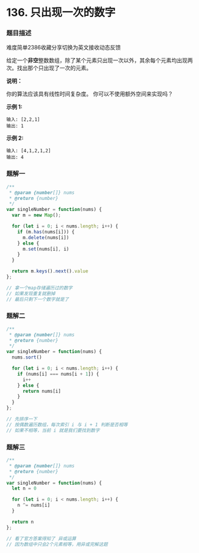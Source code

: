 # 136. 只出现一次的数字

### 题目描述

难度简单2386收藏分享切换为英文接收动态反馈

给定一个**非空**整数数组，除了某个元素只出现一次以外，其余每个元素均出现两次。找出那个只出现了一次的元素。

**说明：**

你的算法应该具有线性时间复杂度。 你可以不使用额外空间来实现吗？

**示例 1:**

```
输入: [2,2,1]
输出: 1

```

**示例 2:**

```
输入: [4,1,2,1,2]
输出: 4
```

### 题解一

```jsx
/**
 * @param {number[]} nums
 * @return {number}
 */
var singleNumber = function(nums) {
  var m = new Map();

  for (let i = 0; i < nums.length; i++) {
    if (m.has(nums[i])) {
      m.delete(nums[i])
    } else {
      m.set(nums[i], i)
    }
  }

  return m.keys().next().value
};

// 拿一个map存储遍历过的数字
// 如果发现重复就删掉
// 最后只剩下一个数字就是了
```

### 题解二

```jsx
/**
 * @param {number[]} nums
 * @return {number}
 */
var singleNumber = function(nums) {
  nums.sort()

  for (let i = 0; i < nums.length; i++) {
    if (nums[i] === nums[i + 1]) {
      i++
    } else {
      return nums[i]
    }
  }
};

// 先排序一下
// 按偶数遍历数组，每次索引 i 与 i + 1 判断是否相等
// 如果不相等，当前 i 就是我们要找到数字
```

### 题解三
```jsx
/**
 * @param {number[]} nums
 * @return {number}
 */
var singleNumber = function(nums) {
  let n = 0

  for (let i = 0; i < nums.length; i++) {
    n ^= nums[i]
  }

  return n
};

// 看了官方答案得知了 异或运算
// 因为数组中只会2个元素相等，用异或完解这题
```